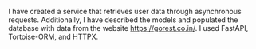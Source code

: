 I have created a service that retrieves user data through asynchronous requests. Additionally, I have described the models and populated the database with data from the website https://gorest.co.in/. I used FastAPI, Tortoise-ORM, and HTTPX.
